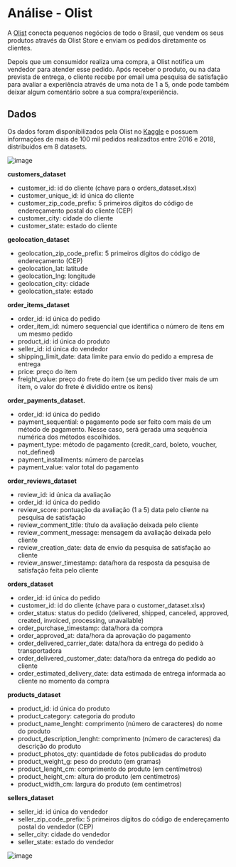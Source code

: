 # Análise - Olist
A [Olist](https://olist.com/pt-br/) conecta pequenos negócios de todo o Brasil, que vendem os seus produtos através da Olist Store e enviam os pedidos diretamente os clientes.

Depois que um consumidor realiza uma compra, a Olist notifica um vendedor para atender esse pedido. Após receber o produto, ou na data prevista de entrega, o cliente recebe por email uma pesquisa de satisfação para avaliar a experiência através de uma nota de 1 a 5, onde pode também deixar algum comentário sobre a sua compra/experiência.

## Dados
Os dados foram disponibilizados pela Olist no [Kaggle](https://www.kaggle.com/datasets/olistbr/brazilian-ecommerce) e possuem informações de mais de 100 mil pedidos realizadtos entre 2016 e 2018, distribuídos em 8 datasets.

![image](https://github.com/simonecrepaldi/analise_dados_olist/assets/77973522/dfc869b9-2e9f-4a64-82ad-2fe7da6b9888)


**customers_dataset**
*	customer_id: id do cliente (chave para o orders_dataset.xlsx)
*	customer_unique_id: id única do cliente
*	customer_zip_code_prefix: 5 primeiros dígitos do código de endereçamento postal do cliente (CEP)
*	customer_city: cidade do cliente
*	customer_state: estado do cliente

**geolocation_dataset**
*	geolocation_zip_code_prefix: 5 primeiros dígitos do código de endereçamento (CEP)
*	geolocation_lat: latitude
*	geolocation_lng: longitude
*	geolocation_city: cidade
*	geolocation_state: estado

**order_items_dataset**
*	order_id: id única do pedido
*	order_item_id: número sequencial que identifica o número de itens em um mesmo pedido
*	product_id: id única do produto
*	seller_id: id única do vendedor
*	shipping_limit_date: data limite para envio do pedido a empresa de entrega
*	price: preço do item
*	freight_value: preço do frete do item (se um pedido tiver mais de um item, o valor do frete é dividido entre os itens)

**order_payments_dataset.**
*	order_id: id única do pedido
*	payment_sequential: o pagamento pode ser feito com mais de um método de pagamento. Nesse caso, será gerada uma sequência numérica dos métodos escolhidos.
*	payment_type: método de pagamento (credit_card, boleto, voucher, not_defined)
*	payment_installments: número de parcelas
*	payment_value: valor total do pagamento

**order_reviews_dataset**
*	review_id: id única da avaliação
*	order_id: id única do pedido
*	review_score: pontuação da avaliação (1 a 5) data pelo cliente na pesquisa de satisfação
*	review_comment_title: título da avaliação deixada pelo cliente
*	review_comment_message: mensagem da avaliação deixada pelo cliente
*	review_creation_date: data de envio da pesquisa de satisfação ao cliente
*	review_answer_timestamp: data/hora da resposta da pesquisa de satisfação feita pelo cliente

**orders_dataset**
*	order_id: id única do pedido
*	customer_id: id do cliente (chave para o customer_dataset.xlsx)
*	order_status: status do pedido (delivered, shipped, canceled, approved, created, invoiced, processing, unavailable)
*	order_purchase_timestamp: data/hora da compra
*	order_approved_at: data/hora da aprovação do pagamento
*	order_delivered_carrier_date: data/hora da entrega do pedido à transportadora
*	order_delivered_customer_date: data/hora da entrega do pedido ao cliente
*	order_estimated_delivery_date: data estimada de entrega informada ao cliente no momento da compra

**products_dataset**
*	product_id: id única do produto
*	product_category: categoria do produto
*	product_name_lenght: comprimento (número de caracteres) do nome do produto
*	product_description_lenght: comprimento (número de caracteres) da descrição do produto
*	product_photos_qty: quantidade de fotos publicadas do produto
*	product_weight_g: peso do produto (em gramas)
*	product_lenght_cm: comprimento do produto (em centímetros)
*	product_height_cm: altura do produto (em centímetros)
*	product_width_cm: largura do produto (em centímetros)

**sellers_dataset**
*	seller_id: id única do vendedor
*	seller_zip_code_prefix: 5 primeiros dígitos do código de endereçamento postal do vendedor (CEP)
*	seller_city: cidade do vendedor
*	seller_state: estado do vendedor


![image](https://github.com/simonecrepaldi/analise_dados_olist/assets/77973522/381d0577-9667-4033-bd90-148677cab373)
